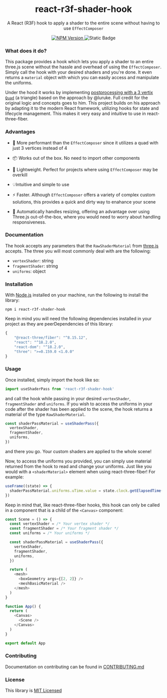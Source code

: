 <h1 align="center">
    react-r3f-shader-hook
</h1>

<p align="center">
    A React (R3F) hook to apply a shader to the entire scene without having to use <code>EffectComposer</code>
</p>

<div align="center">
    <a href='https://www.npmjs.com/package/react-r3f-shader-hook'>
      <img alt="NPM Version" src="https://img.shields.io/npm/v/react-r3f-shader-hook">
    </a>
    <img alt="Static Badge" src="https://img.shields.io/badge/types-included-darkGreen">
</div>

### What does it do?

This package provides a hook which lets you apply a shader to an entire three.js scene without the hassle and overhead of using the `EffectComposer`. Simply call the hook with your desired shaders and you're done. It even returns a `material` object with which you can easily access and manipulate the uniforms.

Under the hood it works by implementing [postprocessing with a 3 vertix `Quad`](https://gist.github.com/luruke/94bb1de6c463520e52f04e87d5d2e37b#file-postfx-js) (a triangle) based on the approach by @luruke. Full credit for the original logic and concepts goes to him. This project builds on his approach by adapting it to the modern React framework, utilizing hooks for state and lifecycle management. This makes it very easy and intuitive to use in react-three-fiber.

### Advantages

- 🚀 More performant than the `EffectComposer` since it utilizes a quad with just 3 vertices instead of 4

- 📦 Works out of the box. No need to import other components

- 🎈 Lightweight. Perfect for projects where using `EffectComposer` may be overkill

- 💡Intuitive and simple to use

- ⚡ Faster. Although `EffectComposer` offers a variety of complex custom solutions, this provides a quick and dirty way to enahance your scene

- 📐 Automatically handles resizing, offering an advantage over using Three.js out-of-the-box, where you would need to worry about handling responsiveness.

### Documentation

The hook accepts any parameters that the `RawShaderMaterial` from [three.js](https://threejs.org/docs/#api/en/materials/RawShaderMaterial) accepts. The three you will most commonly deal with are the following:

<!-- update these to be more descriptive -->

- `vertexShader`: string
- `fragmentShader`: string
- `uniforms`: object

### Installation

With [Node.js](https://nodejs.org/en) installed on your machine, run the following to install the library:

```
npm i react-r3f-shader-hook
```

Keep in mind you will need the following dependencies installed in your project as they are peerDependencies of this library:

```js
{
    "@react-three/fiber": "^8.15.12",
    "react": "^18.2.0",
    "react-dom": "^18.2.0",
    "three": ">=0.159.0 <1.0.0"
}
```

### Usage

Once installed, simply import the hook like so:

```js
import useShaderPass from 'react-r3f-shader-hook'
```

<!-- be more descriptive of the RawShaderMaterial -->

and call the hook while passing in your desired `vertexShader`, `fragmentShader` and `uniforms`. If you wish to access the uniforms in your code after the shader has been applied to the scene, the hook returns a material of the type `RawShaderMaterial`.

```js
const shaderPassMaterial = useShaderPass({
  vertexShader,
  fragmentShader,
  uniforms,
})
```

and there you go. Your custom shaders are applied to the whole scene!

Now, to access the uniforms you provided, you can simply use material returned from the hook to read and change your uniforms. Just like you would with a `<shaderMaterial>` element when using react-three-fiber! For example:

```js
useFrame((state) => {
  shaderPassMaterial.uniforms.uTime.value = state.clock.getElapsedTime()
})
```

Keep in mind that, like react-three-fiber hooks, this hook can only be called in a component that is a child of the `<Canvas>` component:

```js
const Scene = () => {
  const vertexShader = /* Your vertex shader */
  const fragmentShader = /* Your fragment shader */
  const uniforms = /* Your uniforms */

  const shaderPassMaterial = useShaderPass({
    vertexShader,
    fragmentShader,
    uniforms,
  })

  return (
    <mesh>
      <boxGeometry args={[2, 2]} />
      <meshBasicMaterial />
    </mesh>
  )
}

function App() {
  return (
    <Canvas>
      <Scene />
    </Canvas>
  )
}

export default App
```

### Contributing

Documentation on contributing can be found in [CONTRIBUTING.md](CONTRIBUTING.md)

### License

This library is [MIT Licensed](LICENSE)
